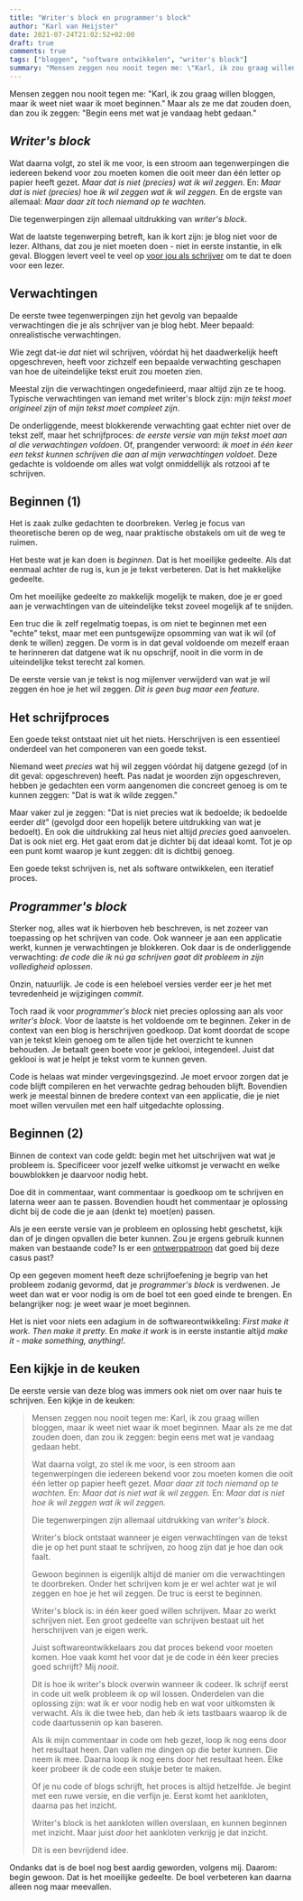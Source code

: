 ```yaml
---
title: "Writer's block en programmer's block"
author: "Karl van Heijster"
date: 2021-07-24T21:02:52+02:00
draft: true
comments: true
tags: ["bloggen", "software ontwikkelen", "writer's block"]
summary: "Mensen zeggen nou nooit tegen me: \"Karl, ik zou graag willen bloggen, maar ik weet niet waar ik moet beginnen.\" Maar als ze me dat zouden doen, dan zou ik zeggen: \"Begin eens met wat je vandaag hebt gedaan.\" Wat daarna volgt, zo stel ik me voor, is een stroom aan tegenwerpingen die iedereen bekend voor zou moeten komen die ooit meer dan één letter op papier heeft gezet. Die tegenwerpingen zijn uitdrukking van *writer's block*."
---
```


Mensen zeggen nou nooit tegen me: "Karl, ik zou graag willen bloggen, maar ik weet niet waar ik moet beginnen." Maar als ze me dat zouden doen, dan zou ik zeggen: "Begin eens met wat je vandaag hebt gedaan."


## *Writer's block*


Wat daarna volgt, zo stel ik me voor, is een stroom aan tegenwerpingen die iedereen bekend voor zou moeten komen die ooit meer dan één letter op papier heeft gezet. *Maar dat is niet (precies) wat ik wil zeggen.* En: *Maar dat is niet (precies)* hoe *ik wil zeggen wat ik wil zeggen.* En de ergste van allemaal: *Maar daar zit toch niemand op te wachten.*


Die tegenwerpingen zijn allemaal uitdrukking van *writer's block*.


Wat de laatste tegenwerping betreft, kan ik kort zijn: je blog niet voor de lezer. Althans, dat zou je niet moeten doen - niet in eerste instantie, in elk geval. Bloggen levert veel te veel op [voor jou als schrijver](LINK) om te dat te doen voor een lezer.


## Verwachtingen


De eerste twee tegenwerpingen zijn het gevolg van bepaalde verwachtingen die je als schrijver van je blog hebt. Meer bepaald: onrealistische verwachtingen. 


Wie zegt dat-ie *dat* niet wil schrijven, vóórdat hij het daadwerkelijk heeft opgeschreven, heeft voor zichzelf een bepaalde verwachting geschapen van hoe de uiteindelijke tekst eruit zou moeten zien. 


Meestal zijn die verwachtingen ongedefinieerd, maar altijd zijn ze te hoog. Typische verwachtingen van iemand met writer's block zijn: *mijn tekst moet origineel zijn* of *mijn tekst moet compleet zijn*.


De onderliggende, meest blokkerende verwachting gaat echter niet over de tekst zelf, maar het schrijfproces: *de eerste versie van mijn tekst moet aan al die verwachtingen voldoen*. Of, prangender verwoord: *ik moet in één keer een tekst kunnen schrijven die aan al mijn verwachtingen voldoet*. Deze gedachte is voldoende om alles wat volgt onmiddellijk als rotzooi af te schrijven.


## Beginnen (1)


Het is zaak zulke gedachten te doorbreken. Verleg je focus van theoretische beren op de weg, naar praktische obstakels om uit de weg te ruimen.


Het beste wat je kan doen is *beginnen*. Dat is het moeilijke gedeelte. Als dat eenmaal achter de rug is, kun je je tekst verbeteren. Dat is het makkelijke gedeelte. 


Om het moeilijke gedeelte zo makkelijk mogelijk te maken, doe je er goed aan je verwachtingen van de uiteindelijke tekst zoveel mogelijk af te snijden. 


Een truc die ik zelf regelmatig toepas, is om niet te beginnen met een "echte" tekst, maar met een puntsgewijze opsomming van wat ik wil (of denk te willen) zeggen. De vorm is in dat geval voldoende om mezelf eraan te herinneren dat datgene wat ik nu opschrijf, nooit in die vorm in de uiteindelijke tekst terecht zal komen. 


De eerste versie van je tekst is nog mijlenver verwijderd van wat je wil zeggen én hoe je het wil zeggen. *Dit is geen bug maar een feature.* 


## Het schrijfproces


Een goede tekst ontstaat niet uit het niets. Herschrijven is een essentieel onderdeel van het componeren van een goede tekst.


Niemand weet *precies* wat hij wil zeggen vóórdat hij datgene gezegd (of in dit geval: opgeschreven) heeft. Pas nadat je woorden zijn opgeschreven, hebben je gedachten een vorm aangenomen die concreet genoeg is om te kunnen zeggen: "Dat is wat ik wilde zeggen." 


Maar vaker zul je zeggen: "Dat is niet precies wat ik bedoelde; ik bedoelde eerder *dit*" (gevolgd door een hopelijk betere uitdrukking van wat je bedoelt). En ook die uitdrukking zal heus niet altijd *precies* goed aanvoelen. Dat is ook niet erg. Het gaat erom dat je dichter bij dat ideaal komt. Tot je op een punt komt waarop je kunt zeggen: dit is dichtbij genoeg.


Een goede tekst schrijven is, net als software ontwikkelen, een iteratief proces.


## *Programmer's block*


Sterker nog, alles wat ik hierboven heb beschreven, is net zozeer van toepassing op het schrijven van code. Ook wanneer je aan een applicatie werkt, kunnen je verwachtingen je blokkeren. Ook daar is de onderliggende verwachting: *de code die ik nú ga schrijven gaat dit probleem in zijn volledigheid oplossen*. 


Onzin, natuurlijk. Je code is een heleboel versies verder eer je het met tevredenheid je wijzigingen *commit*.


Toch raad ik voor *programmer's block* niet precies oplossing aan als voor *writer's block*. Voor de laatste is het voldoende om te beginnen. Zeker in de context van een blog is herschrijven goedkoop. Dat komt doordat de scope van je tekst klein genoeg om te allen tijde het overzicht te kunnen behouden. Je betaalt geen boete voor je geklooi, integendeel. Juist dat geklooi is wat je helpt je tekst vorm te kunnen geven.


Code is helaas wat minder vergevingsgezind. Je moet ervoor zorgen dat je code blijft compileren en het verwachte gedrag behouden blijft. Bovendien werk je meestal binnen de bredere context van een applicatie, die je niet moet willen vervuilen met een half uitgedachte oplossing.


## Beginnen (2)


Binnen de context van code geldt: begin met het uitschrijven wat wat je probleem is. Specificeer voor jezelf welke uitkomst je verwacht en welke bouwblokken je daarvoor nodig hebt.


Doe dit in commentaar, want commentaar is goedkoop om te schrijven en laterna weer aan te passen. Bovendien houdt het commentaar je oplossing dicht bij de code die je aan (denkt te) moet(en) passen.


Als je een eerste versie van je probleem en oplossing hebt geschetst, kijk dan of je dingen opvallen die beter kunnen. Zou je ergens gebruik kunnen maken van bestaande code? Is er een [ontwerppatroon](https://en.wikipedia.org/wiki/Software_design_pattern) dat goed bij deze casus past?


Op een gegeven moment heeft deze schrijfoefening je begrip van het probleem zodanig gevormd, dat je *programmer's block* is verdwenen. Je weet dan wat er voor nodig is om de boel tot een goed einde te brengen. En belangrijker nog: je weet waar je moet beginnen.


Het is niet voor niets een adagium in de softwareontwikkeling: *First make it work. Then make it pretty.* En *make it work* is in eerste instantie altijd *make it - make something, anything!*.


## Een kijkje in de keuken


De eerste versie van deze blog was immers ook niet om over naar huis te schrijven. Een kijkje in de keuken:


> Mensen zeggen nou nooit tegen me: Karl, ik zou graag willen bloggen, maar ik weet niet waar ik moet beginnen. Maar als ze me dat zouden doen, dan zou ik zeggen: begin eens met wat je vandaag gedaan hebt.
> 
> Wat daarna volgt, zo stel ik me voor, is een stroom aan tegenwerpingen die iedereen bekend voor zou moeten komen die ooit één letter op papier heeft gezet. *Maar daar zit toch niemand op te wachten.* En: *Maar dat is niet wat ik wil zeggen.* En: *Maar dat is niet hoe ik wil zeggen wat ik wil zeggen.*
> 
> Die tegenwerpingen zijn allemaal uitdrukking van *writer's block*. 
>
> Writer's block ontstaat wanneer je eigen verwachtingen van de tekst die je op het punt staat te schrijven, zo hoog zijn dat je hoe dan ook faalt.
>
> Gewoon beginnen is eigenlijk altijd dé manier om die verwachtingen te doorbreken. Onder het schrijven kom je er wel achter wat je wil zeggen en hoe je het wil zeggen. De truc is eerst te beginnen. 
> 
> Writer's block is: in één keer goed willen schrijven. Maar zo werkt schrijven niet. Een groot gedeelte van schrijven bestaat uit het herschrijven van je eigen werk.
>
> Juist softwareontwikkelaars zou dat proces bekend voor moeten komen. Hoe vaak komt het voor dat je de code in één keer precies goed schrijft? Mij *nooit*. 
>
> Dit is hoe ik writer's block overwin wanneer ik codeer. Ik schrijf eerst in code uit welk probleem ik op wil lossen. Onderdelen van die oplossing zijn: wat ik er voor nodig heb en wat voor uitkomsten ik verwacht. Als ik die twee heb, dan heb ik iets tastbaars waarop ik de code daartussenin op kan baseren.
>
> Als ik mijn commentaar in code om heb gezet, loop ik nog eens door het resultaat heen. Dan vallen me dingen op die beter kunnen. Die neem ik mee. Daarna loop ik nog eens door het resultaat heen. Elke keer probeer ik de code een stukje beter te maken.
>
> Of je nu code of blogs schrijft, het proces is altijd hetzelfde. Je begint met een ruwe versie, en die verfijn je. Eerst komt het aankloten, daarna pas het inzicht.
>
> Writer's block is het aankloten willen overslaan, en kunnen beginnen met inzicht. Maar juist *door* het aankloten verkrijg je dat inzicht.
>
> Dit is een bevrijdend idee.


Ondanks dat is de boel nog best aardig geworden, volgens mij. Daarom: begin gewoon. Dat is het moeilijke gedeelte. De boel verbeteren kan daarna alleen nog maar meevallen.
